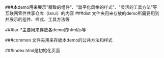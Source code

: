 ###本demo用来展示"精致的组件"、"扁平化风格的样式"、"灵活的工具方法"等互联网零件共享仓库（larui）的内容
###dist 文件夹用来存放的demo所需要用到并展示的组件、样式、工具方法等

###lar-*主要用来存放各demo的html/js等

###common 文件夹用来存放本demo的公共方法和样式

###index.html是初始化页面
